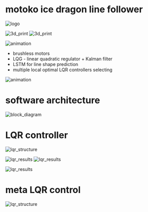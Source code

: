 # motoko ice dragon line follower

![logo](doc/images/ice_dragon_logo.jpg)

![3d_print](doc/images/robot/robot_4.jpg)
![3d_print](doc/images/robot/robot_0.jpg)


![animation](doc/images/robot_lqr.gif)

- brushless motors
- LQG - linear quadratic regulator + Kalman filter
- LSTM for line shape prediction
- multiple local optimal LQR controllers selecting

![animation](doc/images/robot_mlqr.gif)

# software architecture
![block_diagram](doc/diagrams/sw_architecture.png)


# LQR controller

![lqr_structure](doc/diagrams/control-lqri_synth.png)

![lqr_results](simulations/lqr_controller/results/poles.png)
![lqr_results](simulations/lqr_controller/results/poles_mesh_cl.png)

![lqr_results](simulations/lqr_controller/results/closed_loop_response.png)

# meta LQR control
![lqr_structure](doc/diagrams/control-mlqri.png)

